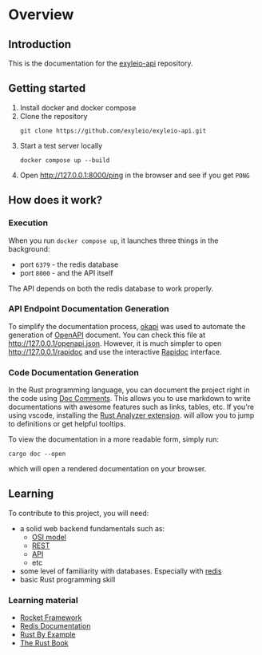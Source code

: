 # Overview

## Introduction

This is the documentation for the
[exyleio-api](https://github.com/exyleio/exyleio-api) repository.

## Getting started

1. Install docker and docker compose
2. Clone the repository
   ```
   git clone https://github.com/exyleio/exyleio-api.git
   ```
3. Start a test server locally
   ```
   docker compose up --build
   ```
4. Open http://127.0.0.1:8000/ping in the browser and see if you get `PONG`

## How does it work?

### Execution

When you run `docker compose up`, it launches three things in the background:

- port `6379` - the redis database
- port `8000` - and the API itself

The API depends on both the redis database to work properly.

### API Endpoint Documentation Generation

To simplify the documentation process, [okapi](https://github.com/GREsau/okapi)
was used to automate the generation of [OpenAPI](https://www.openapis.org)
document. You can check this file at http://127.0.0.1/openapi.json. However, it
is much simpler to open http://127.0.0.1/rapidoc and use the interactive
[Rapidoc](https://rapidocweb.com) interface.

### Code Documentation Generation

In the Rust programming language, you can document the project right in the code
using
[Doc Comments](https://doc.rust-lang.org/stable/reference/comments.html#doc-comments).
This allows you to use markdown to write documentations with awesome features
such as links, tables, etc. If you're using vscode, installing the
[Rust Analyzer extension](https://marketplace.visualstudio.com/items?itemName=rust-lang.rust-analyzer).
will allow you to jump to definitions or get helpful tooltips.

To view the documentation in a more readable form, simply run:

```
cargo doc --open
```

which will open a rendered documentation on your browser.

## Learning

To contribute to this project, you will need:

- a solid web backend fundamentals such as:
  - [OSI model](https://en.wikipedia.org/wiki/OSI_model)
  - [REST](https://en.wikipedia.org/wiki/Representational_state_transfer)
  - [API](https://en.wikipedia.org/wiki/API)
  - etc
- some level of familiarity with databases. Especially with
  [redis](https://redis.io)
- basic Rust programming skill

### Learning material

- [Rocket Framework](https://rocket.rs)
- [Redis Documentation](https://redis.io/docs)
- [Rust By Example](https://doc.rust-lang.org/rust-by-example)
- [The Rust Book](https://doc.rust-lang.org/book)
